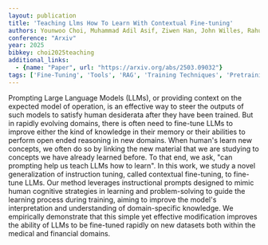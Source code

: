 ```yaml
---
layout: publication
title: 'Teaching Llms How To Learn With Contextual Fine-tuning'
authors: Younwoo Choi, Muhammad Adil Asif, Ziwen Han, John Willes, Rahul G. Krishnan
conference: "Arxiv"
year: 2025
bibkey: choi2025teaching
additional_links:
  - {name: "Paper", url: "https://arxiv.org/abs/2503.09032"}
tags: ['Fine-Tuning', 'Tools', 'RAG', 'Training Techniques', 'Pretraining Methods', 'Prompting']
---
```

Prompting Large Language Models (LLMs), or providing context on the expected
model of operation, is an effective way to steer the outputs of such models to
satisfy human desiderata after they have been trained. But in rapidly evolving
domains, there is often need to fine-tune LLMs to improve either the kind of
knowledge in their memory or their abilities to perform open ended reasoning in
new domains. When human's learn new concepts, we often do so by linking the new
material that we are studying to concepts we have already learned before. To
that end, we ask, "can prompting help us teach LLMs how to learn". In this
work, we study a novel generalization of instruction tuning, called contextual
fine-tuning, to fine-tune LLMs. Our method leverages instructional prompts
designed to mimic human cognitive strategies in learning and problem-solving to
guide the learning process during training, aiming to improve the model's
interpretation and understanding of domain-specific knowledge. We empirically
demonstrate that this simple yet effective modification improves the ability of
LLMs to be fine-tuned rapidly on new datasets both within the medical and
financial domains.

